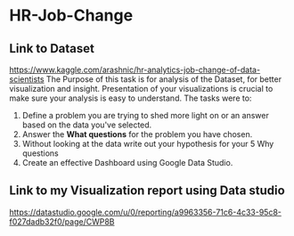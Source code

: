 # HR-Job-Change
## Link to Dataset 
https://www.kaggle.com/arashnic/hr-analytics-job-change-of-data-scientists
 The Purpose of this task is for analysis of the Dataset, for better visualization and insight. Presentation of your visualizations is crucial to make sure your analysis is easy to understand.
  The tasks were to:
  1. Define a problem you are trying to shed more light on or an answer based on the data you've selected.
  2. Answer the **What questions** for the problem you have chosen.
  3. Without looking at the data write out your hypothesis for your 5 Why questions
  4. Create an effective Dashboard using Google Data Studio.

## Link to my Visualization report using Data studio
https://datastudio.google.com/u/0/reporting/a9963356-71c6-4c33-95c8-f027dadb32f0/page/CWP8B
